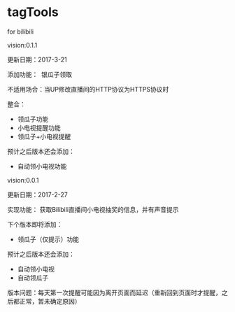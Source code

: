 # tagTools
for bilibili

vision:0.1.1

更新日期：2017-3-21

添加功能：
  银瓜子领取
  
不适用场合：当UP修改直播间的HTTP协议为HTTPS协议时

整合：
* 领瓜子功能
* 小电视提醒功能
* 领瓜子+小电视提醒

预计之后版本还会添加：
* 自动领小电视功能


vision:0.0.1 

更新日期：2017-2-27

实现功能：
  获取Bilibili直播间小电视抽奖的信息，并有声音提示

下个版本即将添加：
* 领瓜子（仅提示）功能

预计之后版本还会添加：
* 自动领小电视
* 自动领瓜子

版本问题：每天第一次提醒可能因为离开页面而延迟（重新回到页面时才提醒，之后都正常，暂未确定原因） 

